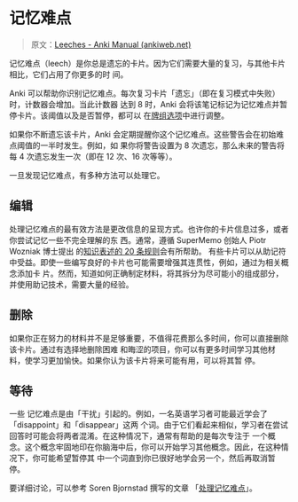 # 记忆难点

> 原文：[Leeches - Anki Manual (ankiweb.net)](https://docs.ankiweb.net/leeches.html)

<!-- toc -->

记忆难点（leech）是你总是遗忘的卡片。因为它们需要大量的复习，与其他卡片相比，它们占用了你更多的时
间。

Anki 可以帮助你识别记忆难点。每次复习卡片「遗忘」（即在复习模式中失败）时，计数器会增加。当此计数器
达到 8 时，Anki 会将该笔记标记为记忆难点并暂停卡片。该阈值以及是否暂停，都可以
在[牌组选项](deck-options.md)中进行调整。

如果你不断遗忘该卡片，Anki 会定期提醒你这个记忆难点。这些警告会在初始难点阈值的一半时发生。例如，如
果你将警告设置为 8 次遗忘，那么未来的警告将每 4 次遗忘发生一次（即在 12 次、16 次等等）。

一旦发现记忆难点，有多种方法可以处理它。

## 编辑

处理记忆难点的最有效方法是更改信息的呈现方式。也许你的卡片信息过多，或者你尝试记忆一些不完全理解的东
西。通常，遵循 SuperMemo 创始人 Piotr Wozniak 博士提出
的[知识表述的 20 条规则](https://supermemo.guru/wiki/20_rules_of_knowledge_formulation)会有所帮助。
有些卡片可以从助记符中受益。即使一些编写良好的卡片也可能需要增强其连贯性，例如，通过为相关概念添加卡
片。然而，知道如何正确制定材料，将其拆分为尽可能小的组成部分，并使用助记技术，需要大量的经验。

## 删除

如果你正在努力的材料并不是足够重要，不值得花费那么多时间，你可以直接删除该卡片。通过有选择地删除困难
和晦涩的项目，你可以有更多时间学习其他材料，使学习更加愉快。如果你认为该卡片将来可能有用，可以将其暂
停。

## 等待

一些 记忆难点是由「干扰」引起的。例如，一名英语学习者可能最近学会了「disappoint」和「disappear」这两
个词。由于它们看起来相似，学习者在尝试回答时可能会将两者混淆。在这种情况下，通常有帮助的是每次专注于
一个概念。这个概念牢固地印在你脑海中后，你可以开始学习其他概念。因此，在这种情况下，你可能希望暂停其
中一个词直到你已很好地学会另一个，然后再取消暂停。

要详细讨论，可以参考 Soren Bjornstad 撰写的文章
「[处理记忆难点](https://controlaltbackspace.org/leech/)」。
